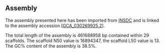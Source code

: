 **Assembly**
--------

The assembly presented here has been imported from [INSDC](http://www.insdc.org) and is linked to the assembly accession [[GCA\_030269925.2](http://www.ebi.ac.uk/ena/data/view/GCA_030269925.2)].

The total length of the assembly is 461688958 bp contained within 29 scaffolds.
The scaffold N50 value is 16894347, the scaffold L50 value is 13.
The GC% content of the assembly is 38.5%.
